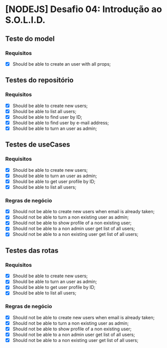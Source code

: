 # [NODEJS] Desafio 04: Introdução ao S.O.L.I.D.

## Teste do model
### Requisitos
- [x] Should be able to create an user with all props;

## Testes do repositório
### Requisitos
- [x] Should be able to create new users;
- [x] Should be able to list all users;
- [x] Should be able to find user by ID;
- [x] Should be able to find user by e-mail address;
- [x] Should be able to turn an user as admin;

## Testes de useCases
### Requisitos
- [x] Should be able to create new users;
- [x] Should be able to turn an user as admin;
- [x] Should be able to get user profile by ID;
- [x] Should be able to list all users;

### Regras de negócio
- [x] Should not be able to create new users when email is already taken;
- [x] Should not be able to turn a non existing user as admin;
- [x] Should not be able to show profile of a non existing user;
- [x] Should not be able to a non admin user get list of all users;
- [x] Should not be able to a non existing user get list of all users;

## Testes das rotas
### Requisitos
- [x] Should be able to create new users;
- [x] Should be able to turn an user as admin;
- [x] Should be able to get user profile by ID;
- [x] Should be able to list all users;

### Regras de negócio
- [x] Should not be able to create new users when email is already taken;
- [x] Should not be able to turn a non existing user as admin;
- [x] Should not be able to show profile of a non existing user;
- [x] Should not be able to a non admin user get list of all users;
- [x] Should not be able to a non existing user get list of all users;